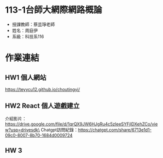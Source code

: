 # 113-1台師大網際網路概論
* 授課教師：蔡芸琤老師
* 姓名：周庭伊
* 系級：科技系116
# 作業連結
## HW1 個人網站
https://teyycu12.github.io/choutingyi/
## HW2 React 個人遊戲建立
介紹影片：https://drive.google.com/file/d/1qrQX9JW6HJgRu4c5zIeeSYFjIDXehZCo/view?usp=drivesdk\
Chatgpt訪問紀錄：https://chatgpt.com/share/6713e1d1-09c0-8007-8b70-1684d0009724
## HW 3
